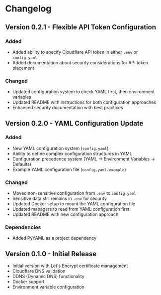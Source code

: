 # Changelog

## Version 0.2.1 - Flexible API Token Configuration

### Added
- Added ability to specify Cloudflare API token in either `.env` or `config.yaml`
- Added documentation about security considerations for API token placement

### Changed
- Updated configuration system to check YAML first, then environment variables
- Updated README with instructions for both configuration approaches
- Enhanced security documentation with best practices

## Version 0.2.0 - YAML Configuration Update

### Added
- New YAML configuration system (`config.yaml`)
- Ability to define complex configuration structures in YAML
- Configuration precedence system (YAML → Environment Variables → Defaults)
- Example YAML configuration file (`config.yaml.example`)

### Changed
- Moved non-sensitive configuration from `.env` to `config.yaml`
- Sensitive data still remains in `.env` for security
- Updated Docker setup to mount the YAML configuration file
- Updated managers to read from YAML configuration first
- Updated README with new configuration approach

### Dependencies
- Added PyYAML as a project dependency

## Version 0.1.0 - Initial Release

- Initial version with Let's Encrypt certificate management
- Cloudflare DNS validation
- DDNS (Dynamic DNS) functionality
- Docker support
- Environment variable configuration 